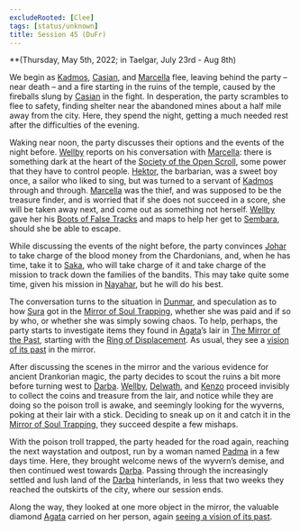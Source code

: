 ```yaml
---
excludeRooted: [Clee]
tags: [status/unknown]
title: Session 45 (DuFr)
---
```



**(Thursday, May 5th, 2022; in Taelgar, July 23rd - Aug 8th)

We begin as [Kadmos](<../../../people/chardonians/kadmos.md>), [Casian](<../../../people/chardonians/casian.md>), and [Marcella](<../../../people/chardonians/marcella.md>) flee, leaving behind the party – near death – and a fire starting in the ruins of the temple, caused by the fireballs slung by [Casian](<../../../people/chardonians/casian.md>) in the fight. In desperation, the party scrambles to flee to safety, finding shelter near the abandoned mines about a half mile away from the city. Here, they spend the night, getting a much needed rest after the difficulties of the evening. 

Waking near noon, the party discusses their options and the events of the night before. [Wellby](<../../../people/pcs/dunmar-fellowship/wellby.md>) reports on his conversation with [Marcella](<../../../people/chardonians/marcella.md>): there is something dark at the heart of the [Society of the Open Scroll](<../../../groups/society-of-the-open-scroll.md>), some power that they have to control people. [Hektor](<../../../people/chardonians/hektor.md>), the barbarian, was a sweet boy once, a sailor who liked to sing, but was turned to a servant of [Kadmos](<../../../people/chardonians/kadmos.md>) through and through. [Marcella](<../../../people/chardonians/marcella.md>) was the thief, and was supposed to be the treasure finder, and is worried that if she does not succeed in a score, she will be taken away next, and come out as something not herself. [Wellby](<../../../people/pcs/dunmar-fellowship/wellby.md>) gave her his [Boots of False Tracks](<../treasure/treasure-from-agata/boots-of-false-tracks.md>) and maps to help her get to [Sembara](<../../../gazetteer/greater-sembara/sembara/sembara.md>), should she be able to escape.

While discussing the events of the night before, the party convinces [Johar](<../../../people/dunmari/johar.md>) to take charge of the blood money from the Chardonians, and, when he has time, take it to [Saka](<../../../people/dunmari/saka.md>), who will take charge of it and take charge of the mission to track down the families of the bandits. This may take quite some time, given his mission in [Nayahar](<../../../gazetteer/greater-dunmar/realms/dunmar/western-dunmar/nayahar.md>), but he will do his best.

The conversation turns to the situation in [Dunmar](<../../../gazetteer/greater-dunmar/realms/dunmar/dunmar.md>), and speculation as to how [Sura](<../../../people/dunmari/sura.md>) got in the [Mirror of Soul Trapping](<../treasure/treasure-from-agata/mirror-of-soul-trapping.md>), whether she was paid and if so by who, or whether she was simply sowing chaos. To help, perhaps, the party starts to investigate items they found in [Agata](<../../../people/fey/agata.md>)’s lair in [The Mirror of the Past](<../treasure/treasure-from-stormcaller-tower/the-mirror-of-the-past.md>), starting with the [Ring of Displacement](<../treasure/treasure-from-agata/ring-of-displacement.md>). As usual, they see a [vision of its past](<../mirror-visions/ring-of-displacement-vision.md>) in the mirror. 

After discussing the scenes in the mirror and the various evidence for ancient Drankorian magic, the party decides to scout the ruins a bit more before turning west to [Darba](<../../../gazetteer/greater-dunmar/realms/dunmar/coastal-dunmar/darba/darba.md>). [Wellby](<../../../people/pcs/dunmar-fellowship/wellby.md>), [Delwath](<../../../people/pcs/dunmar-fellowship/delwath.md>), and [Kenzo](<../../../people/pcs/dunmar-fellowship/kenzo.md>) proceed invisibly to collect the coins and treasure from the lair, and notice while they are doing so the poison troll is awake, and seemingly looking for the wyverns, poking at their lair with a stick. Deciding to sneak up on it and catch it in the [Mirror of Soul Trapping](<../treasure/treasure-from-agata/mirror-of-soul-trapping.md>), they succeed despite a few mishaps.

With the poison troll trapped, the party headed for the road again, reaching the next waystation and outpost, run by a woman named [Padma](<../../../people/dunmari/padma.md>) in a few days time. Here, they brought welcome news of the wyvern’s demise, and then continued west towards [Darba](<../../../gazetteer/greater-dunmar/realms/dunmar/coastal-dunmar/darba/darba.md>). Passing through the increasingly settled and lush land of the [Darba](<../../../gazetteer/greater-dunmar/realms/dunmar/coastal-dunmar/darba/darba.md>) hinterlands, in less that two weeks they reached the outskirts of the city, where our session ends. 

Along the way, they looked at one more object in the mirror, the valuable diamond [Agata](<../../../people/fey/agata.md>) carried on her person, again [seeing a vision of its past](<../mirror-visions/extravagant-diamond-vision.md>). 